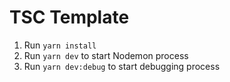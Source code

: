 # TSC Template
1. Run `yarn install`
2. Run `yarn dev` to start Nodemon process
3. Run `yarn dev:debug` to start debugging process
